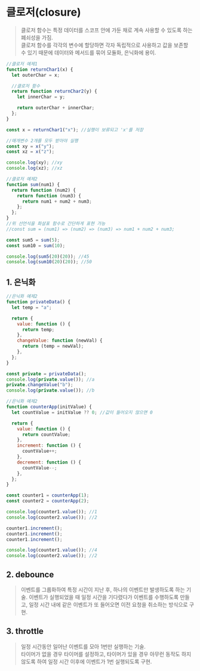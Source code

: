 # 클로저(closure)

> 클로저 함수는 특정 데이터를 스코프 안에 가둔 채로 계속 사용할 수 있도록 하는 폐쇠성을 가짐.  
> 클로저 함수를 각각의 변수에 할당하면 각자 독립적으로 사용하고 값을 보존할 수 있기 때문에 데이터와 메서드를 묶어 모듈화, 은닉화에 용이.

```javascript
//클로저 예제1
function returnChar1(x) {
  let outerChar = x;

  //클로저 함수
  return function returnChar2(y) {
    let innerChar = y;

    return outerChar + innerChar;
  };
}

const x = returnChar1("x"); //실행이 보류되고 'x'를 저장

//매개변수 2개를 모두 받아야 실행
const xy = x("y");
const xz = x("z");

console.log(xy); //xy
console.log(xz); //xz
```

```javascript
//클로저 예제2
function sum(num1) {
  return function (num2) {
    return function (num3) {
      return num1 + num2 + num3;
    };
  };
}
//위 선언식을 화살표 함수로 간단하게 표현 가능
//const sum = (num1) => (num2) => (num3) => num1 + num2 + num3;

const sum5 = sum(5);
const sum10 = sum(10);

console.log(sum5(20)(20)); //45
console.log(sum10(20)(20)); //50
```

## 1. 은닉화

```javascript
//은닉화 예제2
function privateData() {
  let temp = "a";

  return {
    value: function () {
      return temp;
    },
    changeValue: function (newVal) {
      return (temp = newVal);
    },
  };
}

const private = privateData();
console.log(private.value()); //a
private.changeValue("b");
console.log(private.value()); //b
```

```javascript
//은닉화 예제2
function counterApp(initValue) {
  let countValue = initValue ?? 0; //값이 들어오지 않으면 0

  return {
    value: function () {
      return countValue;
    },
    increment: function () {
      countValue++;
    },
    decrement: function () {
      countValue--;
    },
  };
}

const counter1 = counterApp(1);
const counter2 = counterApp(2);

console.log(counter1.value()); //1
console.log(counter2.value()); //2

counter1.increment();
counter1.increment();
counter1.increment();

console.log(counter1.value()); //4
console.log(counter2.value()); //2
```

## 2. debounce

> 이벤트를 그룹화하여 특정 시간이 지난 후, 하나의 이벤트만 발생하도록 하는 기술.
> 이벤트가 실행되었을 때 일정 시간을 기다렸다가 이벤트를 수행하도록 만들고, 일정 시간 내에 같은 이벤트가 또 들어오면 이전 요청을 취소하는 방식으로 구현.

## 3. throttle

> 일정 시간동안 일어난 이벤트를 모아 1번만 실행하는 기술.  
> 타이머가 없을 경우 타이머를 설정하고, 타이머가 있을 경우 아무런 동작도 하지 않도록 하여 일정 시간 이후에 이벤트가 1번 실행되도록 구현.
